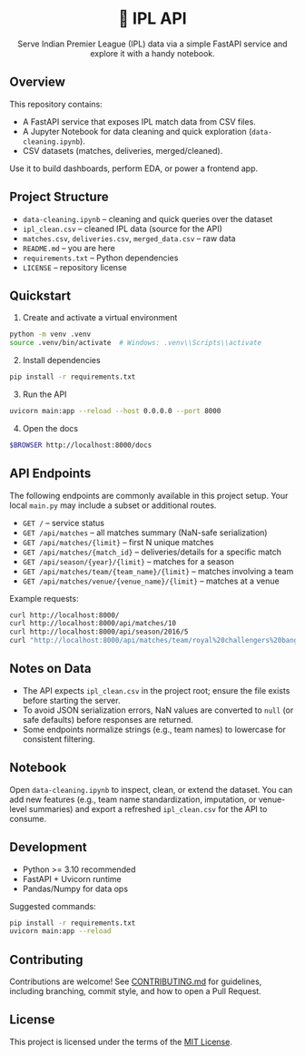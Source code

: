 <div align="center">

# 🏏 IPL API

Serve Indian Premier League (IPL) data via a simple FastAPI service and explore it with a handy notebook.

</div>

## Overview

This repository contains:

- A FastAPI service that exposes IPL match data from CSV files.
- A Jupyter Notebook for data cleaning and quick exploration (`data-cleaning.ipynb`).
- CSV datasets (matches, deliveries, merged/cleaned).

Use it to build dashboards, perform EDA, or power a frontend app.

## Project Structure

- `data-cleaning.ipynb` – cleaning and quick queries over the dataset
- `ipl_clean.csv` – cleaned IPL data (source for the API)
- `matches.csv`, `deliveries.csv`, `merged_data.csv` – raw data
- `README.md` – you are here
- `requirements.txt` – Python dependencies
- `LICENSE` – repository license

## Quickstart

1) Create and activate a virtual environment

```bash
python -m venv .venv
source .venv/bin/activate  # Windows: .venv\\Scripts\\activate
```

2) Install dependencies

```bash
pip install -r requirements.txt
```

3) Run the API

```bash
uvicorn main:app --reload --host 0.0.0.0 --port 8000
```

4) Open the docs

```bash
$BROWSER http://localhost:8000/docs
```

## API Endpoints

The following endpoints are commonly available in this project setup. Your local `main.py` may include a subset or additional routes.

- `GET /` – service status
- `GET /api/matches` – all matches summary (NaN-safe serialization)
- `GET /api/matches/{limit}` – first N unique matches
- `GET /api/matches/{match_id}` – deliveries/details for a specific match
- `GET /api/season/{year}/{limit}` – matches for a season
- `GET /api/matches/team/{team_name}/{limit}` – matches involving a team
- `GET /api/matches/venue/{venue_name}/{limit}` – matches at a venue

Example requests:

```bash
curl http://localhost:8000/
curl http://localhost:8000/api/matches/10
curl http://localhost:8000/api/season/2016/5
curl "http://localhost:8000/api/matches/team/royal%20challengers%20bangalore/5"
```

## Notes on Data

- The API expects `ipl_clean.csv` in the project root; ensure the file exists before starting the server.
- To avoid JSON serialization errors, NaN values are converted to `null` (or safe defaults) before responses are returned.
- Some endpoints normalize strings (e.g., team names) to lowercase for consistent filtering.

## Notebook

Open `data-cleaning.ipynb` to inspect, clean, or extend the dataset. You can add new features (e.g., team name standardization, imputation, or venue-level summaries) and export a refreshed `ipl_clean.csv` for the API to consume.

## Development

- Python >= 3.10 recommended
- FastAPI + Uvicorn runtime
- Pandas/Numpy for data ops

Suggested commands:

```bash
pip install -r requirements.txt
uvicorn main:app --reload
```

## Contributing

Contributions are welcome! See [CONTRIBUTING.md](CONTRIBUTING.md) for guidelines, including branching, commit style, and how to open a Pull Request.

## License

This project is licensed under the terms of the [MIT License](LICENSE).

